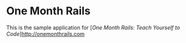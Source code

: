# One Month Rails

This is the sample application for
[*One Month Rails: Teach Yourself to Code*]http://onemonthrails.com